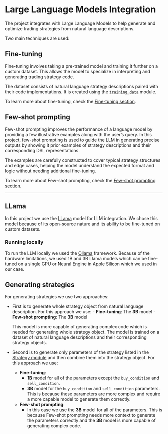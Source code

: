 # Large Language Models Integration

The project integrates with Large Language Models to help generate and optimize trading strategies from natural language descriptions.

Two main techniques are used:

## Fine-tuning

Fine-tuning involves taking a pre-trained model and training it further on a custom dataset. This allows the model to specialize in interpreting and generating trading strategy code.

The dataset consists of natural language strategy descriptions paired with their code implementations. It is created using the [`training_data`](training_data.md) module.

To learn more about fine-tuning, check the [Fine-tuning section](fine_tuning.md).

## Few-shot prompting

Few-shot prompting improves the performance of a language model by providing a few illustrative examples along with the user’s query. In this project, few-shot prompting is used to guide the LLM in generating precise outputs by showing it prior examples of strategy descriptions and their corresponding DSL representations.

The examples are carefully constructed to cover typical strategy structures and edge cases, helping the model understand the expected format and logic without needing additional fine-tuning.

To learn more about Few-shot prompting, check the [Few-shot prompting section](fsp.md).

---

## LLama

In this project we use the [LLama](https://www.llama.com) model for LLM integration. We chose this model because of its open-source nature and its ability to be fine-tuned on custom datasets.

### Running locally

To run the LLM locally we used the [Ollama](https://ollama.com) framework. Because of the hardware limitations, we used 1B and 3B Llama models which can be fine-tuned on a single GPU or Neural Engine in Apple Silicon which we used in our case. 

## Generating strategies

For generating strategies we use two approaches:

- First is to generate whole strategy object from natural language description. For this approach we use:
      - **Fine-tuning**: The **3B** model
      - **Few-shot prompting**: The **3B** model

    This model is more capable of generating complex code which is needed for generating whole strategy object. The model is trained on a dataset of natural language descriptions and their corresponding strategy objects. 

- Second is to generate only parameters of the strategy listed in the [Strategy module](../dev/modules/strategy.md) and then combine them into the strategy object. For this approach we use:
    - **Fine-tuning**:
        - **1B** model for all of the parameters except the `buy_condition` and `sell_condition`.
        - **3B** model for the `buy_condition` and `sell_condition` parameters. This is because these parameters are more complex and require a more capable model to generate them correctly.
    - **Few-shot prompting**:
        - In this case we use the **3B** model for all of the parameters. This is because Few-shot prompting needs more context to generate the parameters correctly and the **3B** model is more capable of generating complex code.